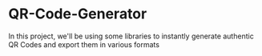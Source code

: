 # QR-Code-Generator
In this project, we'll be using some libraries to instantly generate authentic QR Codes and export them in various formats
